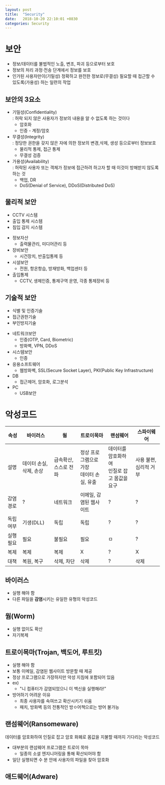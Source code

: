 ```yaml
---
layout: post
title:  "Security"
date:   2018-10-20 22:10:01 +0830
categories: Security
---
```


# 보안
- 정보/데이터를 불법적인 노출, 변조, 파괴 등으로부터 보호 
- 정보의 처리 과정·전송 단계에서 정보를 보호
- 인가된 사용자만이(기밀성) 정확하고 완전한 정보로(무결성) 필요할 때 접근할 수 있도록(가용성) 하는 일련의 작업
## 보안의 3요소
- 기밀성(Confidentiality)  
\: 허락 되지 않은 사용자가 정보의 내용을 알 수 없도록 하는 것이다
    - 암호화
    - 인증 - 계정/암호
- 무결성(Integrity)  
\: 정당한 권한을 갖지 않은 자에 의한 정보의 변경,삭제, 생성 등으로부터 정보보호
    - 물리적 통제, 접근 통제
    - 무결성 검증
- 가용성(Availability)  
\: 허락된 사용자 또는 객체가 정보에 접근하려 하고자 할 때 이것이 방해받지 않도록 하는 것
    - 백업, DR
    - DoS(Denial of Service), DDoS(Distributed DoS)

## 물리적 보안
- CCTV 시스템
- 출입 통제 시스템
- 침입 감지 시스템 

* 정보자산 
    * 출력물관리, 미디어관리 등
* 장비보안
    * 시건장치, 반출입통제 등
* 시설보안
    * 전원, 항온항습, 방재방화, 백업센터 등
* 출입통제
    * CCTV, 생체인증, 통제구역 운영, 각종 통제장비 등

## 기술적 보안
- 식별 및 인증기술
- 접근권한기술
- 부인방지기술

* 네트워크보안
    * 인증(OTP, Card, Biometric)
    * 방화벽, VPN, DDoS
* 시스템보안
    * 인증
* 응용소프트웨어
    * 웹방화벽, SSL(Secure Socket Layer), PKI(Public Key Infrastructure)
* DB
    * 접근제어, 암호화, 로그분석
* PC
    * USB보안

# 악성코드
| 속성 | 바이러스 | 웜 | 트로이목마 | 랜섬웨어 | 스파이웨어 |
|------|---------|----|-----------|---------|-----------|
| 설명 | 데이터 손실, 삭제, 손상 | 급속확산, 스스로 전파 | 정상 프로그램으로 가장<br>데이터 손실, 유출 | 데이터를 암호화하여<br> 인질로 잡고 몸값을 요구 | 사용 불편, 심리적 거부 |
| 감염경로 | ? | 네트워크 | 이메일, 감염된 웹사이트 | ? | ? | 
| 독립여부 | 기생(DLL) | 독립 | 독립 | ? | ? | 
| 실행필요 | 필요 | 불필요 | 필요 | ㅁ | ? | 
| 복제 | 복제 | 복제 | X | ? | X | 
| 대책 | 복원, 복구 | 삭제, 차단 | 삭제 | ? | 삭제 | 

## 바이러스
- 실행 해야 함
- 다른 파일을 **감염**시키는 유일한 유형의 악성코드

## 웜(Worm)
- 실행 없이도 확산
- 자기복제

## 트로이목마(Trojan, 백도어, 루트킷)
- 실행 해야 함
- 보통 이메일, 감염된 웹사이트 방문할 때 제공
- 정상 프로그램으로 가장하지만 악성 지침에 포함되어 있음
- ex) 
    - "니 컴퓨터가 감염되었으니 이 백신을 실행해라!"
- 방어하기 어려운 이유
    - 최종 사용자를 속여쓰고 확산시키기 쉬움
    - 패치, 방화벽 등의 전통적인 방ㅇ어책으로는 방어 불가능

## 랜섬웨어(Ransomeware)
데이터를 암호화하여 인질로 잡고 암호 화폐로 몸값을 지불할 때까지 기다리는 악성코드
- 대부분의 랜섬웨어 프로그램은 트로이 목마
    - 일종의 소셜 엔지니어링을 통해 확산되어야 함
- 일단 실행되면 수 분 안에 사용자의 파일을 찾아 암호화

## 애드웨어(Adware)
